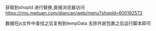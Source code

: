 <!--
 * @Author: your name
 * @Date: 2021-03-18 17:01:06
 * @LastEditTime: 2021-04-13 14:55:45
 * @LastEditors: Please set LastEditors
 * @Description: In User Settings Edit
 * @FilePath: /crawling/美团扫码点餐(rms.meituan)/merchantInfos/README.md
-->
获取到shopId 进行替换,直接浏览器访问
https://rms.meituan.com/diancan/web/menu?shopId=600192572


数据在js文件中查找之后复制到tempData 去除外层包裹之后运行脚本即可